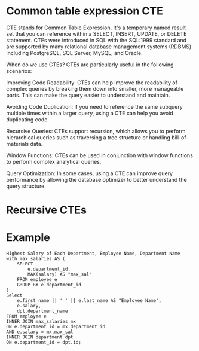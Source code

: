# Common table expression CTE 
CTE stands for Common Table Expression. It's a temporary named result set that you can reference within a SELECT, INSERT, UPDATE, or DELETE statement. CTEs were introduced in SQL with the SQL:1999 standard and are supported by many relational database management systems (RDBMS) including PostgreSQL, SQL Server, MySQL, and Oracle.

When do we use CTEs?
CTEs are particularly useful in the following scenarios:

Improving Code Readability: CTEs can help improve the readability of complex queries by breaking them down into smaller, more manageable parts. This can make the query easier to understand and maintain.

Avoiding Code Duplication: If you need to reference the same subquery multiple times within a larger query, using a CTE can help you avoid duplicating code.

Recursive Queries: CTEs support recursion, which allows you to perform hierarchical queries such as traversing a tree structure or handling bill-of-materials data.

Window Functions: CTEs can be used in conjunction with window functions to perform complex analytical queries.

Query Optimization: In some cases, using a CTE can improve query performance by allowing the database optimizer to better understand the query structure.



# Recursive CTEs

# Example
```
Highest Salary of Each Department, Employee Name, Department Name
with max_salaries AS (
    SELECT 
        e.department_id,
        MAX(salary) AS "max_sal"
    FROM employee e
    GROUP BY e.department_id
)
Select 
    e.first_name || ' ' || e.last_name AS "Employee Name",
    e.salary,
    dpt.department_name
FROM employee e 
INNER JOIN max_salaries mx
ON e.department_id = mx.department_id
AND e.salary = mx.max_sal
INNER JOIN department dpt
ON e.department_id = dpt.id;
```